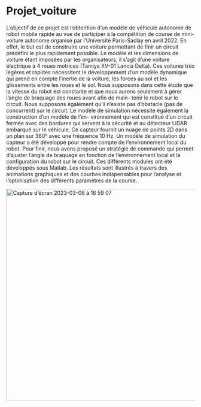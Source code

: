 # Projet_voiture


L’objectif de ce projet est l’obtention d’un modèle de véhicule autonome de robot mobile rapide au vue de participer à la compétition de course de mini- voiture autonome organisé par l’Université Paris-Saclay en avril 2022.
En effet, le but est de construire une voiture permettant de finir un circuit prédéfini le plus rapidement possible. Le modèle et les dimensions de voiture étant imposées par les organisateurs, il s’agit d’une voiture électrique à 4 roues motrices (Tamiya XV-01 Lancia Delta). Ces voitures très légères et rapides nécessitent le développement d’un modèle dynamique qui prend en compte l’inertie de la voiture, les forces au sol et les glissements entre les roues et le sol.
Nous supposons dans cette étude que la vitesse du robot est constante et que nous aurons seulement à gérer l’angle de braquage des roues avant afin de main- tenir le robot sur le circuit. Nous supposons également qu’il n’existe pas d’obstacle (pas de concurrent) sur le circuit.
Le modèle de simulation nécessite également la construction d’un modèle de l’en- vironnement qui est constitué d’un circuit fermée avec des bordures qui servent à la sécurité et au détecteur LiDAR embarqué sur le véhicule. Ce capteur fournit un nuage de points 2D dans un plan sur 360° avec une fréquence 10 Hz.
Un modèle de simulation du capteur a été développé pour rendre compte de l’environnement local du robot.
Pour finir, nous avons proposé un stratégie de commande qui permet d’ajuster l’angle de braquage en fonction de l’environnement local et la configuration du robot sur le circuit.
Ces différents modules ont été développés sous Matlab. Les résultats sont illustrés à travers des animations graphiques et des courbes indispensables pour l’analyse et l’optimisation des différents paramètres de la course.



<img width="565" alt="Capture d’écran 2023-03-06 à 16 59 07" src="https://user-images.githubusercontent.com/92987183/223163462-fd52b433-7a70-4566-8657-370f3b22db01.png">
